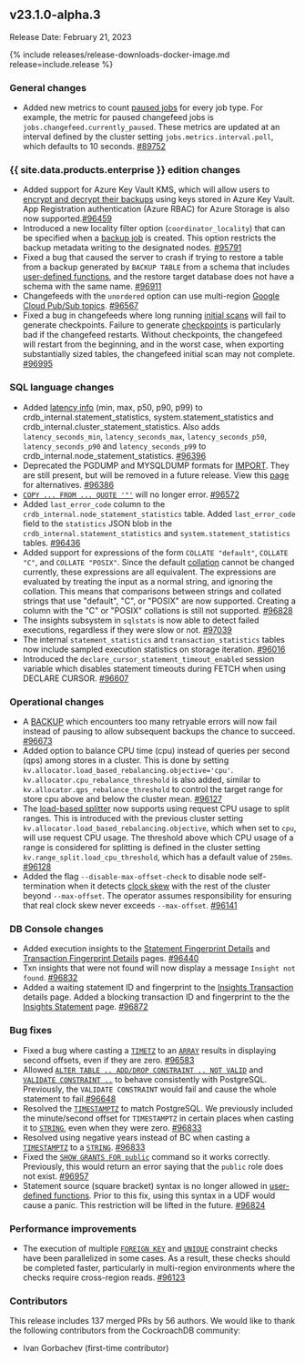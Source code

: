 ## v23.1.0-alpha.3

Release Date: February 21, 2023

{% include releases/release-downloads-docker-image.md release=include.release %}

<h3 id="v23-1-0-alpha-3-general-changes">General changes</h3>

- Added new metrics to count [paused jobs](https://www.cockroachlabs.com/docs/stable/pause-job.html) for every job type. For example, the metric for paused changefeed jobs is `jobs.changefeed.currently_paused`. These metrics are updated at an interval defined by the cluster setting `jobs.metrics.interval.poll`, which defaults to 10 seconds. [#89752][#89752]

<h3 id="v23-1-0-alpha-3-{{-site.data.products.enterprise-}}-edition-changes">{{ site.data.products.enterprise }} edition changes</h3>

- Added support for Azure Key Vault KMS, which will allow users to [encrypt and decrypt their backups](https://www.cockroachlabs.com/docs/stable/take-and-restore-encrypted-backups.html#use-key-management-service) using keys stored in Azure Key Vault. App Registration authentication (Azure RBAC) for Azure Storage is also now supported.[#96459][#96459]
- Introduced a new locality filter option (`coordinator_locality`) that can be specified when a [backup job](https://www.cockroachlabs.com/docs/stable/backup.html) is created. This option restricts the backup metadata writing to the designated nodes. [#95791][#95791]
- Fixed a bug that caused the server to crash if trying to restore a table from a backup generated by `BACKUP TABLE` from a schema that includes [user-defined functions](https://www.cockroachlabs.com/docs/stable/user-defined-functions.html), and the restore target database does not have a schema with the same name. [#96911][#96911] 
- Changefeeds with the `unordered` option can use multi-region [Google Cloud Pub/Sub topics](https://www.cockroachlabs.com/docs/stable/changefeed-sinks.html). [#96567][#96567] 
- Fixed a bug in changefeeds where long running [initial scans](https://www.cockroachlabs.com/docs/stable/create-changefeed.html#initial-scan) will fail to generate checkpoints. Failure to generate [checkpoints](https://www.cockroachlabs.com/docs/stable/change-data-capture-overview.html#how-does-an-enterprise-changefeed-work) is particularly bad if the changefeed restarts. Without checkpoints, the changefeed will restart from the beginning, and in the worst case, when exporting substantially sized tables, the changefeed initial scan may not complete. [#96995][#96995]

<h3 id="v23-1-0-alpha-3-sql-language-changes">SQL language changes</h3>

- Added [latency info](https://www.cockroachlabs.com/docs/cockroachcloud/statements-page.html#statement-statistics) (min, max, p50, p90, p99) to crdb_internal.statement_statistics, system.statement_statistics and crdb_internal.cluster_statement_statistics. Also adds `latency_seconds_min`, `latency_seconds_max`, `latency_seconds_p50`, `latency_seconds_p90` and `latency_seconds_p99` to crdb_internal.node_statement_statistics. [#96396][#96396]
- Deprecated the PGDUMP and MYSQLDUMP formats for [IMPORT](https://www.cockroachlabs.com/docs/stable/import-performance-best-practices.html). They are still present, but will be removed in a future release. View this [page](https://www.cockroachlabs.com/docs/v22.2/migration-overview) for alternatives. [#96386][#96386]
- [`COPY ... FROM ... QUOTE '"'`](https://www.cockroachlabs.com/docs/v22.2/copy-from) will no longer error. [#96572][#96572]
- Added `last_error_code` column to the `crdb_internal.node_statement_statistics` table. Added `last_error_code` field to the `statistics` JSON blob in the `crdb_internal.statement_statistics` and `system.statement_statistics` tables. [#96436][#96436]
- Added support for expressions of the form `COLLATE "default"`, `COLLATE "C"`, and `COLLATE "POSIX"`. Since the default [collation](https://www.cockroachlabs.com/docs/stable/collate.html) cannot be changed currently, these expressions are all equivalent. The expressions are evaluated by treating the input as a normal string, and ignoring the collation.  This means that comparisons between strings and collated strings that use "default", "C", or "POSIX" are now supported.  Creating a column with the "C" or "POSIX" collations is still not supported. [#96828][#96828]
- The insights subsystem in `sqlstats` is now able to detect failed executions, regardless if they were slow or not. [#97039][#97039]
- The internal `statement_statistics` and `transaction_statistics` tables now include sampled execution statistics on storage iteration. [#96016][#96016]
- Introduced the `declare_cursor_statement_timeout_enabled` session variable which disables statement timeouts during FETCH when using DECLARE CURSOR. [#96607][#96607]

<h3 id="v23-1-0-alpha-3-operational-changes">Operational changes</h3>

- A [BACKUP](https://www.cockroachlabs.com/docs/stable/backup.html) which encounters too many retryable errors will now fail instead of pausing to allow subsequent backups the chance to succeed. [#96673][#96673]
- Added option to balance CPU time (cpu) instead of queries per second (qps) among stores in a cluster. This is done by setting `kv.allocator.load_based_rebalancing.objective='cpu'`. `kv.allocator.cpu_rebalance_threshold` is also added, similar to `kv.allocator.qps_rebalance_threshold` to control the target range for store cpu above and below the cluster mean. [#96127][#96127]
- The [load-based splitter](https://www.cockroachlabs.com/docs/v22.2/load-based-splitting) now supports using request CPU usage to split ranges. This is introduced with the previous cluster setting `kv.allocator.load_based_rebalancing.objective`, which when set to `cpu`, will use request CPU usage. The threshold above which CPU usage of a range is considered for splitting is defined in the cluster setting `kv.range_split.load_cpu_threshold`, which has a default value of `250ms`. [#96128][#96128]
- Added the flag `--disable-max-offset-check` to disable node self-termination when it detects [clock skew](https://www.cockroachlabs.com/docs/stable/operational-faqs.html#what-happens-when-node-clocks-are-not-properly-synchronized) with the rest of the cluster beyond `--max-offset`. The operator assumes responsibility for ensuring that real clock skew never exceeds `--max-offset`. [#96141][#96141]

<h3 id="v23-1-0-alpha-3-db-console-changes">DB Console changes</h3>

- Added execution insights to the [Statement Fingerprint Details](https://www.cockroachlabs.com/docs/cockroachcloud/statements-page.html#sql-statement-fingerprints) and [Transaction Fingerprint Details](https://www.cockroachlabs.com/docs/stable/ui-transactions-page.html#transaction-fingerprints-view) pages. [#96440][#96440]
- Txn insights that were not found will now display a message `Insight not found`. [#96832][#96832]
- Added a waiting statement ID and fingerprint to the [Insights Transaction](https://www.cockroachlabs.com/docs/stable/ui-insights-page.html#transaction-executions-view) details page. Added a blocking transaction ID and fingerprint to the the [Insights Statement](https://www.cockroachlabs.com/docs/stable/ui-insights-page.html#statement-executions-view) page. [#96872][#96872]

<h3 id="v23-1-0-alpha-3-bug-fixes">Bug fixes</h3>

- Fixed a bug where casting a [`TIMETZ`](https://www.cockroachlabs.com/docs/stable/time.html) to an [`ARRAY`](https://www.cockroachlabs.com/docs/stable/array.html) results in displaying second offsets, even if they are zero. [#96583][#96583]
- Allowed [`ALTER TABLE .. ADD/DROP CONSTRAINT .. NOT VALID`](https://www.cockroachlabs.com/docs/stable/alter-table.html) and [`VALIDATE CONSTRAINT ..`](https://www.cockroachlabs.com/docs/stable/alter-table.html#validate-constraints) to behave consistently with PostgreSQL. Previously, the `VALIDATE CONSTRAINT` would fail and cause the whole statement to fail.[#96648][#96648]
- Resolved the [`TIMESTAMPTZ`](https://www.cockroachlabs.com/docs/stable/timestamp.html) to match PostgreSQL. We previously included the minute/second offset for `TIMESTAMPTZ` in certain places when casting it to [`STRING`](https://www.cockroachlabs.com/docs/stable/string.html), even when they were zero. [#96833][#96833]
- Resolved using negative years instead of BC when casting a [`TIMESTAMPTZ`](https://www.cockroachlabs.com/docs/stable/timestamp.html) to a [`STRING`](https://www.cockroachlabs.com/docs/stable/string.html). [#96833][#96833]
- Fixed the [`SHOW GRANTS FOR public`](https://www.cockroachlabs.com/docs/stable/show-grants.html) command so it works correctly. Previously, this would return an error saying that the `public` role does not exist. [#96957][#96957]
- Statement source (square bracket) syntax is no longer allowed in [user-defined functions](https://www.cockroachlabs.com/docs/stable/user-defined-functions.html). Prior to this fix, using this syntax in a UDF would cause a panic. This restriction will be lifted in the future. [#96824][#96824]

<h3 id="v23-1-0-alpha-3-performance-improvements">Performance improvements</h3>

- The execution of multiple [`FOREIGN KEY`](https://www.cockroachlabs.com/docs/stable/foreign-key.html) and [`UNIQUE`](https://www.cockroachlabs.com/docs/stable/unique.html) constraint checks have been parallelized in some cases. As a result, these checks should be completed faster, particularly in multi-region environments where the checks require cross-region reads. [#96123][#96123]

<div class="release-note-contributors" markdown="1">

<h3 id="v23-1-0-alpha-3-contributors">Contributors</h3>

This release includes 137 merged PRs by 56 authors.
We would like to thank the following contributors from the CockroachDB community:

- Ivan Gorbachev (first-time contributor)

</div>

[#89752]: https://github.com/cockroachdb/cockroach/pull/89752
[#94825]: https://github.com/cockroachdb/cockroach/pull/94825
[#95791]: https://github.com/cockroachdb/cockroach/pull/95791
[#96016]: https://github.com/cockroachdb/cockroach/pull/96016
[#96123]: https://github.com/cockroachdb/cockroach/pull/96123
[#96127]: https://github.com/cockroachdb/cockroach/pull/96127
[#96128]: https://github.com/cockroachdb/cockroach/pull/96128
[#96141]: https://github.com/cockroachdb/cockroach/pull/96141
[#96386]: https://github.com/cockroachdb/cockroach/pull/96386
[#96396]: https://github.com/cockroachdb/cockroach/pull/96396
[#96436]: https://github.com/cockroachdb/cockroach/pull/96436
[#96440]: https://github.com/cockroachdb/cockroach/pull/96440
[#96459]: https://github.com/cockroachdb/cockroach/pull/96459
[#96567]: https://github.com/cockroachdb/cockroach/pull/96567
[#96572]: https://github.com/cockroachdb/cockroach/pull/96572
[#96583]: https://github.com/cockroachdb/cockroach/pull/96583
[#96607]: https://github.com/cockroachdb/cockroach/pull/96607
[#96648]: https://github.com/cockroachdb/cockroach/pull/96648
[#96673]: https://github.com/cockroachdb/cockroach/pull/96673
[#96824]: https://github.com/cockroachdb/cockroach/pull/96824
[#96828]: https://github.com/cockroachdb/cockroach/pull/96828
[#96832]: https://github.com/cockroachdb/cockroach/pull/96832
[#96833]: https://github.com/cockroachdb/cockroach/pull/96833
[#96872]: https://github.com/cockroachdb/cockroach/pull/96872
[#96902]: https://github.com/cockroachdb/cockroach/pull/96902
[#96911]: https://github.com/cockroachdb/cockroach/pull/96911
[#96957]: https://github.com/cockroachdb/cockroach/pull/96957
[#96995]: https://github.com/cockroachdb/cockroach/pull/96995
[#97039]: https://github.com/cockroachdb/cockroach/pull/97039
[0529c92d4]: https://github.com/cockroachdb/cockroach/commit/0529c92d4
[14301f0d8]: https://github.com/cockroachdb/cockroach/commit/14301f0d8
[15b1c6ae6]: https://github.com/cockroachdb/cockroach/commit/15b1c6ae6
[470777fa3]: https://github.com/cockroachdb/cockroach/commit/470777fa3
[8cf2cedb6]: https://github.com/cockroachdb/cockroach/commit/8cf2cedb6
[9266fdc2a]: https://github.com/cockroachdb/cockroach/commit/9266fdc2a
[ac23f4667]: https://github.com/cockroachdb/cockroach/commit/ac23f4667
